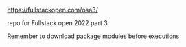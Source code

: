 https://fullstackopen.com/osa3/

repo for Fullstack open 2022 part 3

Remember to download package modules before executions
